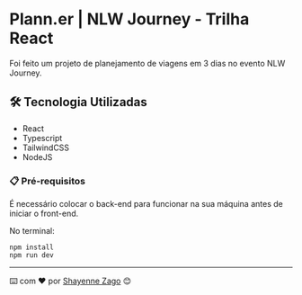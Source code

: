 # Plann.er | NLW Journey - Trilha React

Foi feito um projeto de planejamento de viagens em 3 dias no evento NLW Journey.

## 🛠️ Tecnologia Utilizadas

* React
* Typescript
* TailwindCSS
* NodeJS


### 📋 Pré-requisitos

É necessário colocar o back-end para funcionar na sua máquina antes de iniciar o front-end.

No terminal:

```
npm install
npm run dev
```


---
⌨️ com ❤️ por [Shayenne Zago](https://gist.github.com/shayzago) 😊
